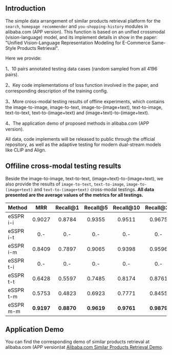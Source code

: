 ## Introduction
The simple data arrangement of similar products retrieval platform for the `search`, `homepage recommender` and `you-shopping-history` modules in alibaba.com (APP version). This function is based on an unified crossmodal (vision-language) model, and its implement details in show in the paper:
"Unified Vision-Language Representation Modeling for E-Commerce Same-Style Products Retrieval".

Here we provide:

1、10 pairs annotated testing data cases (random sampled from all 4196 pairs).

2、Key code implementations of loss function involved in the paper, and corresponding description of the training config.

3、More cross-modal testing results of offline experiments, which contains the image-to-image, image-to-text, image-to-(image+text), text-to-image, text-to-text, text-to-(image+text) and (image+text)-to-(image+text).

4、The application demo of proposed methods in alibaba.com (APP version).

All data, code implements will be released to public through the official repository, as well as the adaptive testing for modern dual-stream models like CLIP  and Align.

## Offiline cross-modal testing results
Beside the image-to-image, text-to-text, (image+text)-to-(image+text), we also provide the results of `image-to-text`, `text-to-image`, `image-to-(image+text)` and `text-to-(image+text)` cross-modal testings. **All data presented are the average values of the metrics for all testings.**

|Method|MRR|Recall@1|Recall@5|Recall@10|Recall@20|
|---|:---:|:---:|:---:|:---:|:---:|
|eSSPR i-i|0.9027|0.8784|0.9355|0.9511|0.9675|
|eSSPR i-t|0.-|0.-|0.-|0.-|0.-|
|eSSPR i-m|0.8409|0.7897|0.9065|0.9398|0.9596|
|eSSPR t-i|0.-|0.-|0.-|0.-|0.-|
|eSSPR t-t|0.6428|0.5597|0.7485|0.8174|0.8761|
|eSSPR t-m|0.5753|0.4823|0.6923|0.7771|0.8455|
|eSSPR m-m|**0.9197**|**0.8870**|**0.9619**|**0.9761**|**0.9879**|

## Application Demo
You can find the corresponding demo of similar products retrieval at alibaba.com (APP version)at [Alibaba.com Similar Products Retrieval Demo](https://pan.baidu.com/s/1zozt_PRfG2ddxeYaw67dgA?pwd=276p).
